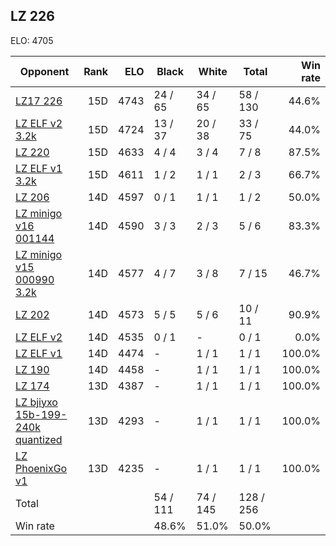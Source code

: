 ## LZ 226 ##

ELO: 4705

Opponent | Rank | ELO | Black | White | Total | Win rate
---------|-----:|----:|-------|-------|-------|-------:
[LZ17 226](LZ17%20226.md) | 15D | 4743 | 24 / 65 | 34 / 65 | 58 / 130 | 44.6%
[LZ ELF v2 3.2k](LZ%20ELF%20v2%203.2k.md) | 15D | 4724 | 13 / 37 | 20 / 38 | 33 / 75 | 44.0%
[LZ 220](LZ%20220.md) | 15D | 4633 | 4 / 4 | 3 / 4 | 7 / 8 | 87.5%
[LZ ELF v1 3.2k](LZ%20ELF%20v1%203.2k.md) | 15D | 4611 | 1 / 2 | 1 / 1 | 2 / 3 | 66.7%
[LZ 206](LZ%20206.md) | 14D | 4597 | 0 / 1 | 1 / 1 | 1 / 2 | 50.0%
[LZ minigo v16 001144](LZ%20minigo%20v16%20001144.md) | 14D | 4590 | 3 / 3 | 2 / 3 | 5 / 6 | 83.3%
[LZ minigo v15 000990 3.2k](LZ%20minigo%20v15%20000990%203.2k.md) | 14D | 4577 | 4 / 7 | 3 / 8 | 7 / 15 | 46.7%
[LZ 202](LZ%20202.md) | 14D | 4573 | 5 / 5 | 5 / 6 | 10 / 11 | 90.9%
[LZ ELF v2](LZ%20ELF%20v2.md) | 14D | 4535 | 0 / 1 | - | 0 / 1 | 0.0%
[LZ ELF v1](LZ%20ELF%20v1.md) | 14D | 4474 | - | 1 / 1 | 1 / 1 | 100.0%
[LZ 190](LZ%20190.md) | 14D | 4458 | - | 1 / 1 | 1 / 1 | 100.0%
[LZ 174](LZ%20174.md) | 13D | 4387 | - | 1 / 1 | 1 / 1 | 100.0%
[LZ bjiyxo 15b-199-240k quantized](LZ%20bjiyxo%2015b-199-240k%20quantized.md) | 13D | 4293 | - | 1 / 1 | 1 / 1 | 100.0%
[LZ PhoenixGo v1](LZ%20PhoenixGo%20v1.md) | 13D | 4235 | - | 1 / 1 | 1 / 1 | 100.0%
Total | | | 54 / 111 | 74 / 145 | 128 / 256 | 
Win rate| | | 48.6% | 51.0% | 50.0% | 
